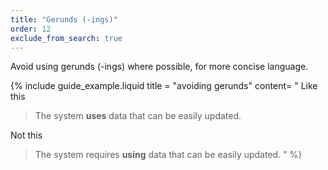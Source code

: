 ```yaml
---
title: "Gerunds (-ings)"
order: 12
exclude_from_search: true
---
```


Avoid using gerunds (-ings) where possible, for more concise language.

{% include guide_example.liquid
  title = "avoiding gerunds"
  content= "
Like this

> The system **uses** data that can be easily updated.

Not this

> The system requires **using** data that can be easily updated.
"
%}
